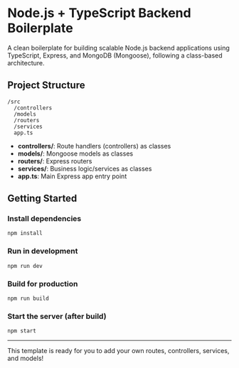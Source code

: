 # Node.js + TypeScript Backend Boilerplate

A clean boilerplate for building scalable Node.js backend applications using TypeScript, Express, and MongoDB (Mongoose), following a class-based architecture.

## Project Structure

```
/src
  /controllers
  /models
  /routers
  /services
  app.ts
```

- **controllers/**: Route handlers (controllers) as classes
- **models/**: Mongoose models as classes
- **routers/**: Express routers
- **services/**: Business logic/services as classes
- **app.ts**: Main Express app entry point

## Getting Started

### Install dependencies
```
npm install
```

### Run in development
```
npm run dev
```

### Build for production
```
npm run build
```

### Start the server (after build)
```
npm start
```

---

This template is ready for you to add your own routes, controllers, services, and models! 